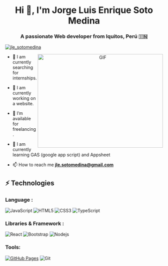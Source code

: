 <h1 align="center">Hi 👋, I'm Jorge Luis Enrique Soto Medina</h1>
   <h3 align="center">A passionate Web developer from Iquitos, Perú &#127470;&#127475</h3>
   
   
   <p align="left"> <a href="https://twitter.com/jle_sotomedina" target="blank"><img src="https://img.shields.io/twitter/follow/jle_sotomedina?logo=twitter&style=for-the-badge" alt="jle_sotomedina" /></a> </p>
   
   <a target="_blank" align="center">
     <img align="right" top="500" height="300" width="400" alt="GIF" src="https://media.giphy.com/media/SWoSkN6DxTszqIKEqv/giphy.gif">
   </a>
   
   - 🔭 I am currently searching for internships. 
   
   - 🌱 I am currently working on a website.
   
   - 🤝 I’m available for freelancing.
   
   - 🌱 I am currently learning GAS (google app script) and Appsheet
   
   
   - 📫 How to reach me **jle.sotomedina@gmail.com**

     
   ## ⚡ Technologies

### Language :

![JavaScript](https://img.shields.io/badge/-JavaScript-black?style=flat-square&logo=javascript)
![HTML5](https://img.shields.io/badge/-HTML5-E34F26?style=flat-square&logo=html5&logoColor=white)
![CSS3](https://img.shields.io/badge/-CSS3-1572B6?style=flat-square&logo=css3)
![TypeScript](https://img.shields.io/badge/-TypeScript-007ACC?style=flat-square&logo=typescript)


### Libraries & Framework :

![React](https://img.shields.io/badge/-React-black?style=flat-square&logo=react)
![Bootstrap](https://img.shields.io/badge/-Bootstrap-563D7C?style=flat-square&logo=bootstrap)
![Nodejs](https://img.shields.io/badge/-Nodejs-black?style=flat-square&logo=Node.js)

### Tools:

<a href="#"><img alt="GitHub Pages" src="https://img.shields.io/badge/GitHub%20Pages-%23327FC7.svg?logo=github&logoColor=white"></a> 
![Git](https://img.shields.io/badge/-Git-black?style=flat-square&logo=git)

